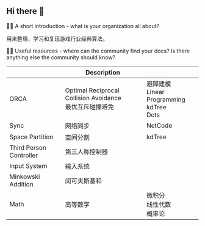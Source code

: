 ## Hi there 👋

🙋‍♀️ A short introduction - what is your organization all about?

用来整理、学习和复现游戏行业经典算法。

👩‍💻 Useful resources - where can the community find your docs? Is there anything else the community should know?

|                         | Description                                                  |                                                        |
| ----------------------- | ------------------------------------------------------------ | ------------------------------------------------------ |
| ORCA                    | Optimal Reciprocal Collision Avoidance<br />最优互斥碰撞避免 | 避障建模<br />Linear Programming<br />kdTree<br />Dots |
| Sync                    | 网络同步                                                     | NetCode                                                |
| Space Partition         | 空间分割                                                     | kdTree                                                 |
| Third Person Controller | 第三人称控制器                                               |                                                        |
| Input System            | 输入系统                                                     |                                                        |
| Minkowski Addition      | 闵可夫斯基和                                                 |                                                        |
| Math                    | 高等数学                                                     | 微积分<br />线性代数<br />概率论                       |

<!--

**Here are some ideas to get you started:**
🌈 Contribution guidelines - how can the community get involved?

🍿 Fun facts - what does your team eat for breakfast?
🧙 Remember, you can do mighty things with the power of [Markdown](https://docs.github.com/github/writing-on-github/getting-started-with-writing-and-formatting-on-github/basic-writing-and-formatting-syntax)
-->
